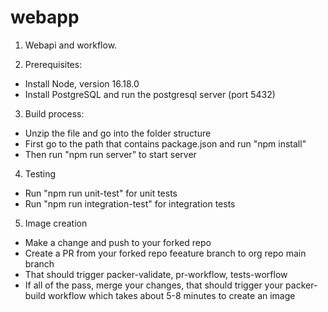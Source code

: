 # webapp
1. Webapi and workflow.
  
2. Prerequisites: 
- Install Node, version 16.18.0
- Install PostgreSQL and run the postgresql server (port 5432)

3. Build process:
 - Unzip the file and go into the folder structure
 - First go to the path that contains package.json and run "npm install"
 - Then run "npm run server" to start server

4. Testing
 - Run "npm run unit-test" for unit tests
 - Run "npm run integration-test" for integration tests 

 5. Image creation 
 - Make a change and push to your forked repo
 - Create a PR from your forked repo feeature branch to org repo main branch
 - That should trigger packer-validate, pr-workflow, tests-worflow
 - If all of the pass, merge your changes, that should trigger your packer-build workflow which takes about 5-8 minutes to create an image  